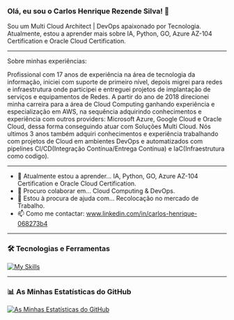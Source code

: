### Olá, eu sou o Carlos Henrique Rezende Silva! 👋

Sou um Multi Cloud Architect | DevOps apaixonado por Tecnologia. Atualmente, estou a aprender mais sobre IA, Python, GO, Azure AZ-104 Certification e Oracle Cloud Certification. 

---

Sobre minhas experiências: 

Profissional com 17 anos de experiência na área de tecnologia da informação, iniciei com suporte de primeiro nível, depois migrei para redes e infraestrutura onde participei e entreguei projetos de implantação de serviços e equipamentos de Redes. A partir do ano de 2018 direcionei minha carreira para a área de Cloud Computing ganhando experiência e especialização em AWS, na sequência adquirindo conhecimentos e experiência com outros providers: Microsoft Azure, Google Cloud e Oracle Cloud, dessa forma conseguindo atuar com Soluções Multi Cloud. Nós ultimos 3 anos também adquiri conhecimentos e experiência trabalhando com projetos de Cloud em ambientes DevOps e automatizados com pipelines CI/CD(Integração Contínua/Entrega Contínua) e IaC(Infraestrutura como codigo).

---

- 🌱 Atualmente estou a aprender... IA, Python, GO, Azure AZ-104 Certification e Oracle Cloud Certification. 
- 👯 Procuro colaborar em... Cloud Computing & DevOps.
- 🤔 Estou à procura de ajuda com... Recolocação no mercado de Trabalho.
- 📫 Como me contactar: www.linkedin.com/in/carlos-henrique-068273b4


---

### 🛠️ Tecnologias e Ferramentas

[![My Skills](https://skillicons.dev/icons?i=linux,aws,gcp,azure,git,github,githubactions,gitlab,bitbucket,docker,kubernetes,ansible,terraform,bash,cloudflare,debian,elasticsearch,grafana,go,jenkins,mint,nginx,pycharm,py,prometheus,openshift,powershell,redhat,ubuntu,vim,vscode,windows,ai,discord,bsd,dynamodb,linkedin,=3)](https://skillicons.dev)


---

### 📊 As Minhas Estatísticas do GitHub

[![As Minhas Estatísticas do GitHub](https://github-readme-stats.vercel.app/api?username=carlos-hrs7&show_icons=true&theme=radical)](https://github.com/carlos-hrs7/github-readme-stats)

